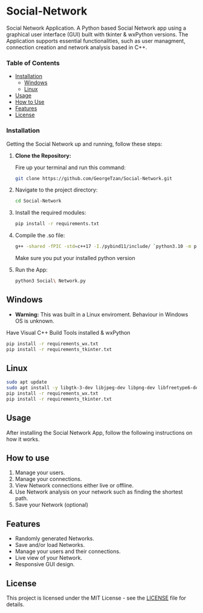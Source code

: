 # Social-Network
Social Network Application. A Python based Social Network app using a graphical user interface (GUI) built with tkinter & wxPython versions. The Application supports essential functionalities, such as user managment, connection creation and network analysis based in C++.

### Table of Contents

- [Installation](#installation)
    - [Windows](#Windows)
    - [Linux](#Linux)
- [Usage](#usage)
- [How to Use](#how-to-use)
- [Features](#features)
- [License](#license)

### Installation

Getting the Social Network up and running, follow these steps:

1. **Clone the Repository:**
   
   Fire up your terminal and run this command:
   ```bash
   git clone https://github.com/GeorgeTzan/Social-Network.git
   ```

2. Navigate to the project directory:

    ```bash
    cd Social-Network
    ```

3. Install the required modules:
    ```bash
    pip install -r requirements.txt
    ```

4. Compile the .so file:
    ```bash
    g++ -shared -fPIC -std=c++17 -I./pybind11/include/ `python3.10 -m pybind11 --includes` social_network.cpp -o social_network.so `python3.10-config --ldflags`
    ```
    Make sure you put your installed python version

5. Run the App:

    ```bash
    python3 Social\ Network.py 
    ```

## Windows

* **Warning:** 
This was built in a Linux enviroment. Behaviour in Windows OS is unknown.

Have Visual C++ Build Tools installed & wxPython 
```bash
pip install -r requirements_wx.txt 
pip install -r requirements_tkinter.txt
```
## Linux
```bash
sudo apt update
sudo apt install -y libgtk-3-dev libjpeg-dev libpng-dev libfreetype6-dev
pip install -r requirements_wx.txt 
pip install -r requirements_tkinter.txt
```

## Usage

After installing the Social Network App, follow the following instructions on how it works.

## How to use

1. Manage your users.
2. Manage your connections.
3. View Network connections either live or offline.
4. Use Network analysis on your network such as finding the shortest path.
5. Save your Network (optional)

## Features

- Randomly generated Networks.
- Save and/or load Networks.
- Manage your users and their connections.
- Live view of your Network.
- Responsive GUI design.

## License

This project is licensed under the MIT License - see the [LICENSE](LICENSE) file for details.